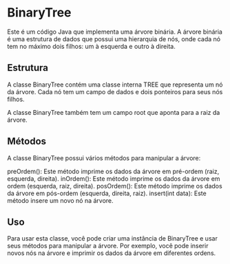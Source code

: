 # BinaryTree
Este é um código Java que implementa uma árvore binária. A árvore binária é uma estrutura de dados que possui uma hierarquia de nós, onde cada nó tem no máximo dois filhos: um à esquerda e outro à direita.

## Estrutura
A classe BinaryTree contém uma classe interna TREE que representa um nó da árvore. Cada nó tem um campo de dados e dois ponteiros para seus nós filhos.

A classe BinaryTree também tem um campo root que aponta para a raiz da árvore.

## Métodos
A classe BinaryTree possui vários métodos para manipular a árvore:

preOrdem(): Este método imprime os dados da árvore em pré-ordem (raiz, esquerda, direita).
inOrdem(): Este método imprime os dados da árvore em ordem (esquerda, raiz, direita).
posOrdem(): Este método imprime os dados da árvore em pós-ordem (esquerda, direita, raiz).
insert(int data): Este método insere um novo nó na árvore.
## Uso
Para usar esta classe, você pode criar uma instância de BinaryTree e usar seus métodos para manipular a árvore. Por exemplo, você pode inserir novos nós na árvore e imprimir os dados da árvore em diferentes ordens.
